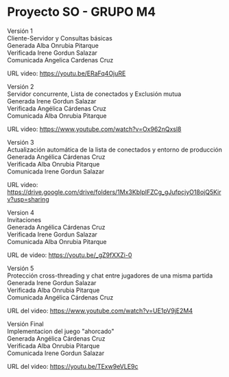 # Proyecto SO - GRUPO M4

Versión 1 <br />
Cliente-Servidor y Consultas básicas <br />
Generada Alba Onrubia Pitarque <br />
Verificada Irene Gordun Salazar <br />
Comunicada Angelica Cardenas Cruz <br />

URL video: https://youtu.be/ERaFq4OjuRE <br />

Versión 2<br />
Servidor concurrente, Lista de conectados y Exclusión mutua <br />
Generada Irene Gordun Salazar <br />
Verificada Angélica Cárdenas Cruz  <br />
Comunicada Alba Onrubia Pitarque  <br />

URL video: https://www.youtube.com/watch?v=Ox962nQxsl8  <br />

Versión 3<br />
Actualización automática de la lista de conectados y entorno de producción <br />
Generada Angélica Cárdenas Cruz <br />
Verificada Alba Onrubia Pitarque  <br />
Comunicada Irene Gordun Salazar  <br />

URL video:  https://drive.google.com/drive/folders/1Mx3KbIplFZCg_gJufpcjyO18ojQ5Kirv?usp=sharing <br />

Version 4 <br />
Invitaciones <br />
Generada Angélica Cárdenas Cruz <br />
Verificada Irene Gordun Salazar <br />
Comunicada Alba Onrubia Pitarque <br />

URL de video: https://youtu.be/_gZ9fXXZi-0 <br />

Versión 5 <br />
Protección cross-threading y chat entre jugadores de una misma partida <br />
Generada Irene Gordun Salazar <br />
Verificada Alba Onrubia Pitarque  <br />
Comunicada Angélica Cárdenas Cruz  <br />

URL del video: https://www.youtube.com/watch?v=UE1pV9jE2M4 <br />

Versión Final <br />
Implementacion del juego "ahorcado" <br />
Generada Angélica Cárdenas Cruz <br />
Verificada Alba Onrubia Pitarque  <br />
Comunicada Irene Gordun Salazar  <br />

URL del video: https://youtu.be/TExw9eVLE9c <br />
